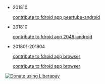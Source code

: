- 201810 

  [contribute to fdroid app peertube-android](https://github.com/sschueller/peertube-android/commits?author=lishoujun)
  

- 201810 

  [contribute to fdroid app 2048-android](https://github.com/uberspot/2048-android/pulls?utf8=%E2%9C%93&q=is%3Apr+author%3Alishoujun)
  
- 201801-201804 

  [contribute to fdroid app browser](https://github.com/scoute-dich/browser/pulls?utf8=%E2%9C%93&q=is%3Apr+author%3Alishoujun)

  [contribute to fdroid app browser](https://github.com/scoute-dich/browser/pulls?utf8=%E2%9C%93&q=is%3Apr+author%3Alishoujun)

<script src="https://liberapay.com/lishoujun/widgets/button.js"></script>
<noscript><a href="https://liberapay.com/lishoujun/donate"><img alt="Donate using Liberapay" src="https://liberapay.com/assets/widgets/donate.svg"></a></noscript>
